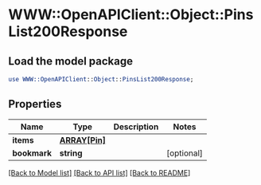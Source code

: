 # WWW::OpenAPIClient::Object::PinsList200Response

## Load the model package
```perl
use WWW::OpenAPIClient::Object::PinsList200Response;
```

## Properties
Name | Type | Description | Notes
------------ | ------------- | ------------- | -------------
**items** | [**ARRAY[Pin]**](Pin.md) |  | 
**bookmark** | **string** |  | [optional] 

[[Back to Model list]](../README.md#documentation-for-models) [[Back to API list]](../README.md#documentation-for-api-endpoints) [[Back to README]](../README.md)


